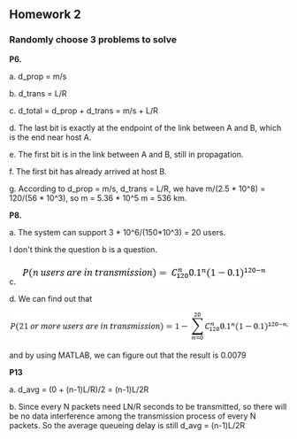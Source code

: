 ## Homework 2

### Randomly choose 3 problems to solve

**P6.** 

a. d_prop = m/s

b. d_trans = L/R

c. d_total = d_prop + d_trans = m/s + L/R

d. The last bit is exactly at the endpoint of the link between A and B, which is the end near host A.

e. The first bit is in the link between A and B, still in propagation.

f. The first bit has already arrived at host B.

g. According to d_prop = m/s, d_trans = L/R, we have m/(2.5 * 10^8) = 120/(56 * 10^3), so m = 5.36 * 10^5 m = 536 km.

**P8.**

a. The system can support 3 * 10^6/(150*10^3) = 20 users.

I don't think the question b is a question. 

c. ![expr1](https://github.com/antman9914/CitiChatbot/blob/master/hw2f1.png?raw=true)

d. We can find out that 

![expr2](https://github.com/antman9914/CitiChatbot/blob/master/hw2f2.png?raw=true)

and by using MATLAB, we can figure out that the result is 0.0079

**P13**

a. d_avg = (0 + (n-1)L/R)/2 = (n-1)L/2R

b. Since every N packets need LN/R seconds to be transmitted, so there will be no data interference among the transmission process of every N packets. So the average queueing delay is still
 d_avg = (n-1)L/2R
